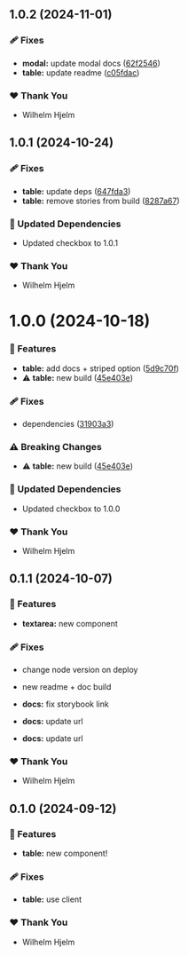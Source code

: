 ## 1.0.2 (2024-11-01)

### 🩹 Fixes

- **modal:** update modal docs ([62f2546](https://github.com/migrationsverket/midas/commit/62f2546))
- **table:** update readme ([c05fdac](https://github.com/migrationsverket/midas/commit/c05fdac))

### ❤️  Thank You

- Wilhelm Hjelm

## 1.0.1 (2024-10-24)

### 🩹 Fixes

- **table:** update deps ([647fda3](https://github.com/migrationsverket/midas/commit/647fda3))
- **table:** remove stories from build ([8287a67](https://github.com/migrationsverket/midas/commit/8287a67))

### 🧱 Updated Dependencies

- Updated checkbox to 1.0.1

### ❤️  Thank You

- Wilhelm Hjelm

# 1.0.0 (2024-10-18)

### 🚀 Features

- **table:** add docs + striped option ([5d9c70f](https://github.com/migrationsverket/midas/commit/5d9c70f))
- ⚠️  **table:** new build ([45e403e](https://github.com/migrationsverket/midas/commit/45e403e))

### 🩹 Fixes

- dependencies ([31903a3](https://github.com/migrationsverket/midas/commit/31903a3))

### ⚠️  Breaking Changes

- ⚠️  **table:** new build ([45e403e](https://github.com/migrationsverket/midas/commit/45e403e))

### 🧱 Updated Dependencies

- Updated checkbox to 1.0.0

### ❤️  Thank You

- Wilhelm Hjelm

## 0.1.1 (2024-10-07)


### 🚀 Features

- **textarea:** new component


### 🩹 Fixes

- change node version on deploy

- new readme + doc build

- **docs:** fix storybook link

- **docs:** update url

- **docs:** update url


### ❤️  Thank You

- Wilhelm Hjelm

## 0.1.0 (2024-09-12)


### 🚀 Features

- **table:** new component!


### 🩹 Fixes

- **table:** use client


### ❤️  Thank You

- Wilhelm Hjelm